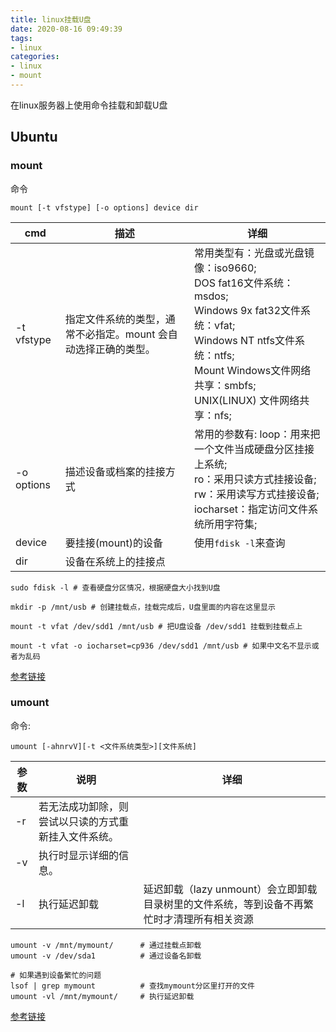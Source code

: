 ```yaml
---
title: linux挂载U盘
date: 2020-08-16 09:49:39
tags: 
- linux
categories:
- linux
- mount
---
```


在linux服务器上使用命令挂载和卸载U盘

<!--more-->

## Ubuntu

### mount


命令
```shell
mount [-t vfstype] [-o options] device dir
```

|cmd  |描述  |详细  |
|---------|---------|---------|
|-t vfstype|指定文件系统的类型，通常不必指定。mount 会自动选择正确的类型。|常用类型有：光盘或光盘镜像：iso9660;</br>DOS fat16文件系统：msdos;</br>Windows 9x fat32文件系统：vfat;</br>Windows NT ntfs文件系统：ntfs;</br>Mount Windows文件网络共享：smbfs;</br>UNIX(LINUX) 文件网络共享：nfs;|
|-o options|描述设备或档案的挂接方式|常用的参数有: loop：用来把一个文件当成硬盘分区挂接上系统;</br>ro：采用只读方式挂接设备;</br>rw：采用读写方式挂接设备;</br>iocharset：指定访问文件系统所用字符集;|
|device|要挂接(mount)的设备|使用`fdisk -l`来查询|
|dir|设备在系统上的挂接点|         |

```shell
sudo fdisk -l # 查看硬盘分区情况，根据硬盘大小找到U盘

mkdir -p /mnt/usb # 创建挂载点，挂载完成后，U盘里面的内容在这里显示

mount -t vfat /dev/sdd1 /mnt/usb # 把U盘设备 /dev/sdd1 挂载到挂载点上

mount -t vfat -o iocharset=cp936 /dev/sdd1 /mnt/usb # 如果中文名不显示或者为乱码
```

[参考链接](https://www.jb51.net/os/RedHat/1109.html)

### umount

命令:
```shell
umount [-ahnrvV][-t <文件系统类型>][文件系统]
```

|参数  |说明  |详细  |
|---------|---------|---------|
|-r|若无法成功卸除，则尝试以只读的方式重新挂入文件系统。|         |
|-v|执行时显示详细的信息。|         |
|-l|执行延迟卸载|延迟卸载（lazy unmount）会立即卸载目录树里的文件系统，等到设备不再繁忙时才清理所有相关资源|

```shell
umount -v /mnt/mymount/      # 通过挂载点卸载 
umount -v /dev/sda1          # 通过设备名卸载 

# 如果遇到设备繁忙的问题
lsof | grep mymount          # 查找mymount分区里打开的文件  
umount -vl /mnt/mymount/     # 执行延迟卸载 
```
[参考链接](http://www.linuxso.com/command/umount.html)